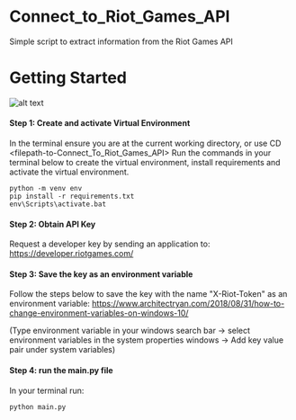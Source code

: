 # Connect_to_Riot_Games_API
Simple script to extract information from the Riot Games API

# Getting Started
![alt text](https://github.com/VirajVaitha123/Connect_to_Riot_Games_API/Images/main/riotlogo.png?raw=true)

#### Step 1: Create and activate Virtual Environment
In the terminal ensure you are at the current working directory, or use CD <filepath-to-Connect_To_Riot_Games_API>
Run the commands in your terminal below to create the virtual environment, install requirements and activate the virtual environment.

```
python -m venv env
pip install -r requirements.txt
env\Scripts\activate.bat
```

#### Step 2: Obtain API Key
Request a developer key by sending an application to:
https://developer.riotgames.com/


#### Step 3: Save the key as an environment variable
Follow the steps below to save the key with the name "X-Riot-Token" as an environment variable:
https://www.architectryan.com/2018/08/31/how-to-change-environment-variables-on-windows-10/

(Type environment variable in your windows search bar -> select environment variables in the system properties windows -> Add key value pair under system variables)

#### Step 4: run the main.py file
In your terminal run:

```
python main.py 
```